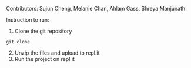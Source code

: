 Contributors: Sujun Cheng, Melanie Chan, Ahlam Gass, Shreya Manjunath

Instruction to run:
1. Clone the git repository
```
git clone 
```
2. Unzip the files and upload to repl.it
3. Run the project on repl.it


